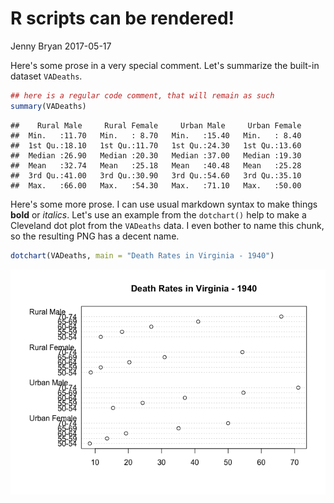 R scripts can be rendered!
================
Jenny Bryan
2017-05-17

Here's some prose in a very special comment. Let's summarize the built-in dataset `VADeaths`.

``` r
## here is a regular code comment, that will remain as such
summary(VADeaths)
```

    ##    Rural Male     Rural Female     Urban Male     Urban Female  
    ##  Min.   :11.70   Min.   : 8.70   Min.   :15.40   Min.   : 8.40  
    ##  1st Qu.:18.10   1st Qu.:11.70   1st Qu.:24.30   1st Qu.:13.60  
    ##  Median :26.90   Median :20.30   Median :37.00   Median :19.30  
    ##  Mean   :32.74   Mean   :25.18   Mean   :40.48   Mean   :25.28  
    ##  3rd Qu.:41.00   3rd Qu.:30.90   3rd Qu.:54.60   3rd Qu.:35.10  
    ##  Max.   :66.00   Max.   :54.30   Max.   :71.10   Max.   :50.00

Here's some more prose. I can use usual markdown syntax to make things **bold** or *italics*. Let's use an example from the `dotchart()` help to make a Cleveland dot plot from the `VADeaths` data. I even bother to name this chunk, so the resulting PNG has a decent name.

``` r
dotchart(VADeaths, main = "Death Rates in Virginia - 1940")
```

![](testscript_files/figure-markdown_github/dotchart-1.png)
